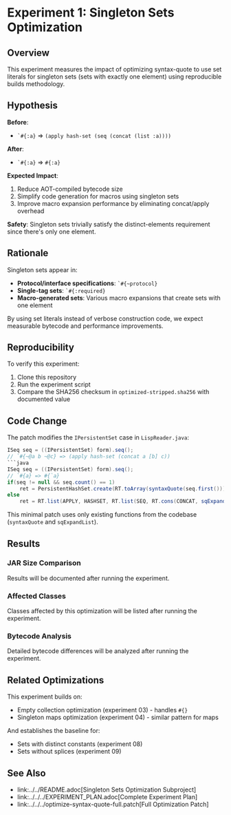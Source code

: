 # Experiment 1: Singleton Sets Optimization

## Overview

This experiment measures the impact of optimizing syntax-quote to use set literals for singleton sets (sets with exactly one element) using reproducible builds methodology.

## Hypothesis

**Before**: 
- `` `#{:a} `` => `(apply hash-set (seq (concat (list :a))))`

**After**: 
- `` `#{:a} `` => `#{:a}`

**Expected Impact**: 
1. Reduce AOT-compiled bytecode size
2. Simplify code generation for macros using singleton sets
3. Improve macro expansion performance by eliminating concat/apply overhead

**Safety**: Singleton sets trivially satisfy the distinct-elements requirement since there's only one element.

## Rationale

Singleton sets appear in:
- **Protocol/interface specifications**: `` `#{~protocol} ``
- **Single-tag sets**: `` `#{:required} ``
- **Macro-generated sets**: Various macro expansions that create sets with one element

By using set literals instead of verbose construction code, we expect measurable bytecode and performance improvements.

## Reproducibility

To verify this experiment:
1. Clone this repository
2. Run the experiment script
3. Compare the SHA256 checksum in `optimized-stripped.sha256` with documented value

## Code Change

The patch modifies the `IPersistentSet` case in `LispReader.java`:

```java
ISeq seq = ((IPersistentSet) form).seq();
// `#{~@a b ~@c} => (apply hash-set (concat a [b] c))
```java
ISeq seq = ((IPersistentSet) form).seq();
// `#{a} => #{`a}
if(seq != null && seq.count() == 1)
    ret = PersistentHashSet.create(RT.toArray(syntaxQuote(seq.first())));
else
    ret = RT.list(APPLY, HASHSET, RT.list(SEQ, RT.cons(CONCAT, sqExpandList(seq))));
```

This minimal patch uses only existing functions from the codebase (`syntaxQuote` and `sqExpandList`).

## Results

### JAR Size Comparison

Results will be documented after running the experiment.

### Affected Classes

Classes affected by this optimization will be listed after running the experiment.

### Bytecode Analysis

Detailed bytecode differences will be analyzed after running the experiment.

## Related Optimizations

This experiment builds on:
- Empty collection optimization (experiment 03) - handles `#{}`
- Singleton maps optimization (experiment 04) - similar pattern for maps

And establishes the baseline for:
- Sets with distinct constants (experiment 08)
- Sets without splices (experiment 09)

## See Also

- link:../../README.adoc[Singleton Sets Optimization Subproject]
- link:../../../EXPERIMENT_PLAN.adoc[Complete Experiment Plan]
- link:../../../optimize-syntax-quote-full.patch[Full Optimization Patch]
